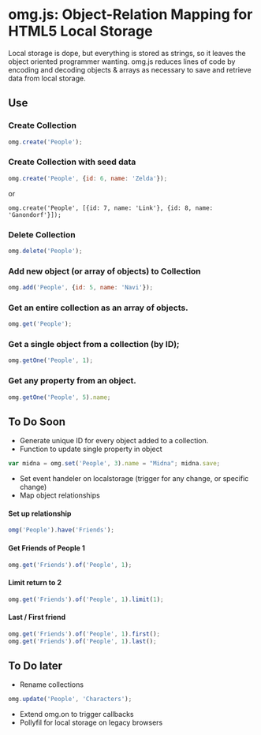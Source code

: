 # omg.js: Object-Relation Mapping for HTML5 Local Storage

Local storage is dope, but everything is stored as strings, so it leaves the object oriented programmer wanting. omg.js reduces lines of code by encoding and decoding objects & arrays as necessary to save and retrieve data from local storage.

## Use
### Create Collection
```javascript
omg.create('People');
```

### Create Collection with seed data
```javascript
omg.create('People', {id: 6, name: 'Zelda'});
```

or

```
omg.create('People', [{id: 7, name: 'Link'}, {id: 8, name: 'Ganondorf'}]);
```

### Delete Collection
```javascript
omg.delete('People');
```

### Add new object (or array of objects) to Collection
```javascript
omg.add('People', {id: 5, name: 'Navi'});
```

### Get an entire collection as an array of objects.
```javascript
omg.get('People');
```

### Get a single object from a collection (by ID);
```javascript
omg.getOne('People', 1);
```

### Get any property from an object.
```javascript
omg.getOne('People', 5).name;
```

## To Do Soon
- Generate unique ID for every object added to a collection.
- Function to update single property in object
```javascript
var midna = omg.set('People', 3).name = "Midna"; midna.save;
```
- Set event handeler on localstorage (trigger for any change, or specific change)
- Map object relationships

#### Set up relationship
```javascript
omg('People').have('Friends');
```
#### Get Friends of People 1
```javascript
omg.get('Friends').of('People', 1);
```

#### Limit return to 2
```javascript
omg.get('Friends').of('People', 1).limit(1);
```

#### Last / First friend
```javascript
omg.get('Friends').of('People', 1).first();
omg.get('Friends').of('People', 1).last();
```

## To Do later
- Rename collections 
```javascript
omg.update('People', 'Characters');
```
- Extend omg.on to trigger callbacks
- Pollyfil for local storage on legacy browsers 